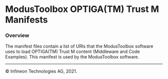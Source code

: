 # ModusToolbox OPTIGA(TM) Trust M Manifests

### Overview
The manifest files contain a list of URIs that the ModusToolbox software uses to load OPTIGA(TM) Trust M content (Middleware and Code Examples). This manifest is used by the ModusToolbox software.

---
© Infineon Technologies AG, 2021.
